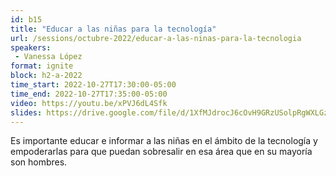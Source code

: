 ```yaml
---
id: b15
title: "Educar a las niñas para la tecnología"
url: /sessions/octubre-2022/educar-a-las-ninas-para-la-tecnologia
speakers:
 - Vanessa López
format: ignite
block: h2-a-2022
time_start: 2022-10-27T17:30:00-05:00
time_end: 2022-10-27T17:35:00-05:00
video: https://youtu.be/xPVJ6dL4Sfk
slides: https://drive.google.com/file/d/1XfMJdrocJ6cOvH9GRzUSolpRgWXLGziX/view?usp=sharing
--- 
```


Es importante educar e informar a las niñas en el ámbito de la tecnología y empoderarlas para que puedan sobresalir en esa área que en su mayoría son hombres.